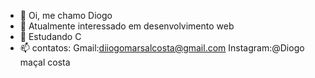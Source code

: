 - 👋 Oi, me chamo Diogo
- 👀 Atualmente interessado em desenvolvimento web
- 🌱 Estudando C
- 📫 contatos:
Gmail:diiogomarsalcosta@gmail.com 
Instagram:@Diogo maçal costa
  
